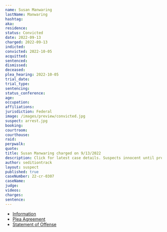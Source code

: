 ```yaml
---
name: Susan Manwaring
lastName: Manwaring
hashtag:
aka:
residence:
status: Convicted
date: 2022-09-13
charged: 2022-09-13
indicted:
convicted: 2022-10-05
acquitted:
sentenced:
dismissed:
deceased:
plea_hearing: 2022-10-05
trial_date:
trial_type:
sentencing:
status_conference:
age:
occupation:
affiliations:
jurisdiction: Federal
image: /images/preview/convicted.jpg
suspect: arrest.jpg
booking:
courtroom:
courthouse:
raid:
perpwalk:
quote:
title: Susan Manwaring charged on 9/13/2022
description: Click for latest case details. Suspects innocent until proven guilty.
author: seditiontrack
layout: suspect
published: true
caseNumber: 22-cr-0307
caseName:
judge:
videos:
charges:
sentence:
---
```

- [Information](https://www.justice.gov/usao-dc/case-multi-defendant/file/1540796/download)
- [Plea Agreement](https://www.justice.gov/usao-dc/case-multi-defendant/file/1540801/download)
- [Statement of Offense](https://www.justice.gov/usao-dc/case-multi-defendant/file/1540806/download)
